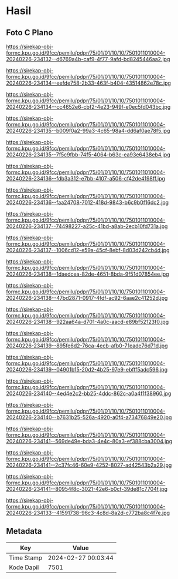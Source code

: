 # Hasil

## Foto C Plano

https://sirekap-obj-formc.kpu.go.id/9fcc/pemilu/pdpr/75/01/01/10/10/7501011010004-20240226-234132--d6769a4b-caf9-4f77-9afd-bd8245446aa2.jpg

https://sirekap-obj-formc.kpu.go.id/9fcc/pemilu/pdpr/75/01/01/10/10/7501011010004-20240226-234134--eefde758-2b33-463f-b404-43514862e78c.jpg

https://sirekap-obj-formc.kpu.go.id/9fcc/pemilu/pdpr/75/01/01/10/10/7501011010004-20240226-234134--cc4652e6-cbf2-4e23-949f-e0ec5fd043bc.jpg

https://sirekap-obj-formc.kpu.go.id/9fcc/pemilu/pdpr/75/01/01/10/10/7501011010004-20240226-234135--b009f0a2-99a3-4c65-98a4-dd6af0ae78f5.jpg

https://sirekap-obj-formc.kpu.go.id/9fcc/pemilu/pdpr/75/01/01/10/10/7501011010004-20240226-234135--7f5c9fbb-74f5-4064-b63c-ea93e6438eb4.jpg

https://sirekap-obj-formc.kpu.go.id/9fcc/pemilu/pdpr/75/01/01/10/10/7501011010004-20240226-234136--fdb3a312-e7bb-4107-a506-cf42de4198ff.jpg

https://sirekap-obj-formc.kpu.go.id/9fcc/pemilu/pdpr/75/01/01/10/10/7501011010004-20240226-234136--faa24708-7012-418d-9843-b6c9b0f16dc2.jpg

https://sirekap-obj-formc.kpu.go.id/9fcc/pemilu/pdpr/75/01/01/10/10/7501011010004-20240226-234137--74498227-a25c-41bd-a8ab-2ecb10fd731a.jpg

https://sirekap-obj-formc.kpu.go.id/9fcc/pemilu/pdpr/75/01/01/10/10/7501011010004-20240226-234137--1006cd12-e59a-45cf-8ebf-8d03d242cb4d.jpg

https://sirekap-obj-formc.kpu.go.id/9fcc/pemilu/pdpr/75/01/01/10/10/7501011010004-20240226-234138--1daedcea-82de-4651-8bda-9f51d07854ee.jpg

https://sirekap-obj-formc.kpu.go.id/9fcc/pemilu/pdpr/75/01/01/10/10/7501011010004-20240226-234138--47bd2871-0917-4fdf-ac92-6aae2c41252d.jpg

https://sirekap-obj-formc.kpu.go.id/9fcc/pemilu/pdpr/75/01/01/10/10/7501011010004-20240226-234138--922aa64a-d701-4a0c-aacd-e89bf52123f0.jpg

https://sirekap-obj-formc.kpu.go.id/9fcc/pemilu/pdpr/75/01/01/10/10/7501011010004-20240226-234139--895fe6d2-76ca-4ecb-afb0-71eade76d71d.jpg

https://sirekap-obj-formc.kpu.go.id/9fcc/pemilu/pdpr/75/01/01/10/10/7501011010004-20240226-234139--04901b15-20d2-4b25-97e9-ebfff5adc596.jpg

https://sirekap-obj-formc.kpu.go.id/9fcc/pemilu/pdpr/75/01/01/10/10/7501011010004-20240226-234140--4ed4e2c2-bb25-4ddc-862c-a0a4f1f38960.jpg

https://sirekap-obj-formc.kpu.go.id/9fcc/pemilu/pdpr/75/01/01/10/10/7501011010004-20240226-234140--b7631b25-526a-4920-a0f4-a73476849e20.jpg

https://sirekap-obj-formc.kpu.go.id/9fcc/pemilu/pdpr/75/01/01/10/10/7501011010004-20240226-234141--569de49e-bda3-4e4c-80a3-ef388cba3004.jpg

https://sirekap-obj-formc.kpu.go.id/9fcc/pemilu/pdpr/75/01/01/10/10/7501011010004-20240226-234141--2c37fc46-60e9-4252-8027-ad42543b2a29.jpg

https://sirekap-obj-formc.kpu.go.id/9fcc/pemilu/pdpr/75/01/01/10/10/7501011010004-20240226-234141--80954f8c-3021-42e6-b0cf-39de81c7704f.jpg

https://sirekap-obj-formc.kpu.go.id/9fcc/pemilu/pdpr/75/01/01/10/10/7501011010004-20240226-234133--41591738-96c3-4c8d-8a2d-c772ba8c4f7e.jpg


## Metadata

| Key        | Value               |
| ---------- | ------------------- |
| Time Stamp | 2024-02-27 00:03:44 |
| Kode Dapil | 7501                |



